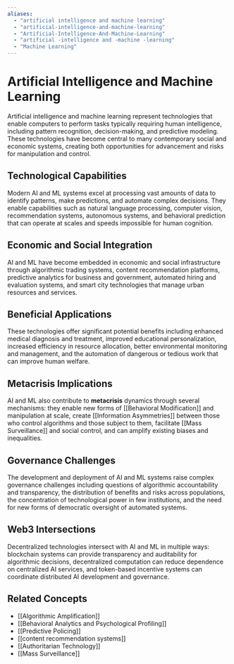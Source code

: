 ```yaml
---
aliases:
  - "artificial intelligence and machine learning"
  - "artificial-intelligence-and-machine-learning"
  - "Artificial-Intelligence-And-Machine-Learning"
  - "artificial -intelligence and -machine -learning"
  - "Machine Learning"
---
```


# Artificial Intelligence and Machine Learning

Artificial intelligence and machine learning represent technologies that enable computers to perform tasks typically requiring human intelligence, including pattern recognition, decision-making, and predictive modeling. These technologies have become central to many contemporary social and economic systems, creating both opportunities for advancement and risks for manipulation and control.

## Technological Capabilities

Modern AI and ML systems excel at processing vast amounts of data to identify patterns, make predictions, and automate complex decisions. They enable capabilities such as natural language processing, computer vision, recommendation systems, autonomous systems, and behavioral prediction that can operate at scales and speeds impossible for human cognition.

## Economic and Social Integration

AI and ML have become embedded in economic and social infrastructure through algorithmic trading systems, content recommendation platforms, predictive analytics for business and government, automated hiring and evaluation systems, and smart city technologies that manage urban resources and services.

## Beneficial Applications

These technologies offer significant potential benefits including enhanced medical diagnosis and treatment, improved educational personalization, increased efficiency in resource allocation, better environmental monitoring and management, and the automation of dangerous or tedious work that can improve human welfare.

## Metacrisis Implications

AI and ML also contribute to **metacrisis** dynamics through several mechanisms: they enable new forms of [[Behavioral Modification]] and manipulation at scale, create [[Information Asymmetries]] between those who control algorithms and those subject to them, facilitate [[Mass Surveillance]] and social control, and can amplify existing biases and inequalities.

## Governance Challenges

The development and deployment of AI and ML systems raise complex governance challenges including questions of algorithmic accountability and transparency, the distribution of benefits and risks across populations, the concentration of technological power in few institutions, and the need for new forms of democratic oversight of automated systems.

## Web3 Intersections

Decentralized technologies intersect with AI and ML in multiple ways: blockchain systems can provide transparency and auditability for algorithmic decisions, decentralized computation can reduce dependence on centralized AI services, and token-based incentive systems can coordinate distributed AI development and governance.

## Related Concepts

- [[Algorithmic Amplification]]
- [[Behavioral Analytics and Psychological Profiling]]
- [[Predictive Policing]]
- [[content recommendation systems]]
- [[Authoritarian Technology]]
- [[Mass Surveillance]]